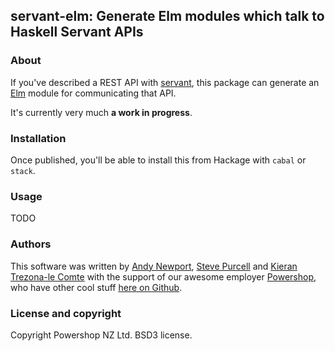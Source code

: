 ## servant-elm: Generate Elm modules which talk to Haskell Servant APIs

### About

If you've described a REST API with
[servant](https://haskell-servant.github.io), this package can
generate an [Elm](elm-lang.org) module for communicating that API.

It's currently very much **a work in progress**.

### Installation

Once published, you'll be able to install this from Hackage with `cabal` or `stack`.

### Usage

TODO

### Authors

This software was written by
[Andy Newport](https://github.com/newporta),
[Steve Purcell](https://github.com/purcell) and
[Kieran Trezona-le Comte](https://github.com/trezona-lecomte) with the
support of our awesome employer
[Powershop](http://www.powershop.co.nz/), who have other cool stuff
[here on Github](https://github.com/powershop).

### License and copyright

Copyright Powershop NZ Ltd. BSD3 license.
